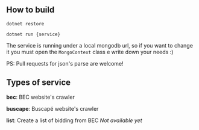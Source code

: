 ## How to build

```dotnet restore```

```dotnet run {service}```

The service is running under a local mongodb url, so if you want to change it you must open the ```MongoContext``` class e write down your needs :)

PS: Pull requests for json's parse are welcome! 

## Types of service

**bec**: BEC website's crawler

**buscape**: Buscapé website's crawler

**list**: Create a list of bidding from BEC *Not available yet*